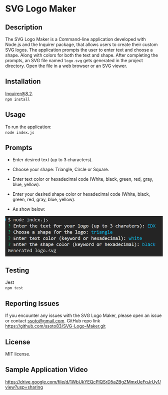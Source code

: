# SVG Logo Maker

## Description

The SVG Logo Maker is a Command-line application developed with Node.js and the Inquirer package, that allows users to create their custom SVG logos. The application prompts the user to enter text and choose a shape. Along with colors for both the text and shape. After completing the prompts, an SVG file named `logo.svg` gets generated in the project directory. Open the file in a web browser or an SVG viewer.   

## Installation
Inquirer@8.2.  
`npm install`

## Usage
To run the application:  
`node index.js`

## Prompts
* Enter desired text (up to 3 characters). 

* Choose your shape: Triangle, Circle or Square.

* Enter text color or hexadecimal code (White, black, green, red, gray, blue, yellow).  

* Enter your desired shape color or hexadecimal code  (White, black, green, red, gray, blue, yellow).      

* As show below:


![Alt text](./assets/prompts-sample.png)

## Testing
Jest  
`npm test`

## Reporting Issues
If you encounter any issues with the SVG Logo Maker, please open an issue or contact ssoto@gmail.com. 
GitHub repo link https://github.com/ssoto83/SVG-Logo-Maker.git  

## License
MIT license.

## Sample Application Video
https://drive.google.com/file/d/1WbUkYEQcPlQSrD5aZBgZMmxUeFqJrUy1/view?usp=sharing
